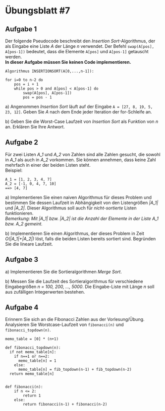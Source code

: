 # Übungsblatt #7

## Aufgabe 1

Der folgende Pseudocode beschreibt den *Insertion Sort*-Algorithmus, der als Eingabe eine Liste *A* der Länge *n* verwendet.
Der Befehl ```swap(A[pos], A[pos-1])``` bedeutet, dass die Elemente ```A[pos]``` und ```A[pos-1]``` getauscht werden. <br>
**In dieser Aufgabe müssen Sie keinen Code implementieren.**

```
Algorithmus INSERTIONSORT(A[0,...,n-1]):

for i=0 to n-2 do
    pos = i + 1
    while pos > 0 and A[pos] < A[pos-1] do
        swap(A[pos], A[pos-1])
        pos = pos - 1
```

a) Angenommen *Insertion Sort* läuft auf der Eingabe ```A = [27, 8, 19, 5, 23, 12]```. Geben Sie *A* nach dem Ende jeder 
Iteration der for-Schleife an.

b) Geben Sie die Worst-Case Laufzeit von *Insertion Sort* als Funktion von *n* an. Erklären Sie Ihre Antwort.

## Aufgabe 2

Für zwei Listen *A_1* und *A_2* von Zahlen sind alle Zahlen gesucht, die sowohl in *A_1* als auch in *A_2* vorkommen. Sie können annehmen, dass keine Zahl mehrfach in einer der beiden Listen steht.<br>
Beispiel:

```
A_1 = [1, 2, 3, 4, 7]
A_2 = [-1, 0, 4, 7, 10]
==> [4, 7]
```
a) Implementieren Sie einen naiven Algorithmus für dieses Problem und bestimmen Sie dessen Laufzeit in Abhängigkeit von 
den Listengrößen *|A_1|* und *|A_2|*. Dieser Algorithmus soll auch für *nicht-sortierte* Listen funktionieren.<br>
*Bemerkung: Mit *|A_1|* bzw. *|A_2|* ist die Anzahl der Elemente in der Liste *A_1* bzw. *A_2* gemeint.*

b) Implementieren Sie einen Algorithmus, der dieses Problem in Zeit *O(|A_1|+|A_2|)* löst, falls die beiden Listen 
bereits sortiert sind. Begründen Sie die lineare Laufzeit. 

## Aufgabe 3

a) Implementieren Sie die Sortieralgorithmen *Merge Sort*. 

b) Messen Sie die Laufzeit des Sortieralgorithmus für verschiedene Eingabegrößen *n = 100, 200, ..., 5000*. Die 
Eingabe-Liste mit Länge *n* soll aus zufälligen Integerwerten bestehen. 

## Aufgabe 4

Erinnern Sie sich an die Fibonacci Zahlen aus der Vorlesung/Übung. Analysieren Sie Worstcase-Laufzeit von 
```fibonacci(n)``` und ```fibonacci_topdown(n)```.

```
memo_table = [0] * (n+1)

def fibonacci_topdown(n):
  if not memo_table[n]:
    if n==1 or n==2:
      memo_table[n] = 1
    else:
      memo_table[n] = fib_topdown(n-1) + fib_topdown(n-2)
  return memo_table[n]
  

def fibonacci(n):
    if n <= 2:
        return 1
    else:
        return fibonacci(n-1) + fibonacci(n-2)
```
